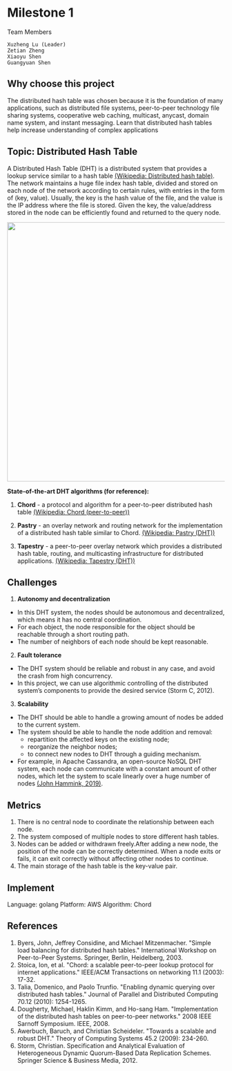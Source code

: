 # Milestone 1

Team Members
```
Xuzheng Lu (Leader)
Zetian Zheng
Xiaoyu Shen
Guangyuan Shen
```
## Why choose this project

The distributed hash table was chosen because it is the foundation of many applications, such as distributed file systems, peer-to-peer technology file sharing systems, cooperative web caching, multicast, anycast, domain name system, and instant messaging. Learn that distributed hash tables help increase understanding of complex applications

## Topic: Distributed Hash Table

A Distributed Hash Table (DHT) is a distributed system that provides a lookup service similar to a hash table [(Wikipedia: Distributed hash table)](https://en.wikipedia.org/wiki/Distributed_hash_table?oldformat=true). The network maintains a huge file index hash table, divided and stored on each node of the network according to certain rules, with entries in the form of (key, value). Usually, the key is the hash value of the file, and the value is the IP address where the file is stored. Given the key, the value/address stored in the node can be efficiently found and returned to the query node.

<p align="center">
  <img width="600" src="https://upload.wikimedia.org/wikipedia/commons/thumb/9/98/DHT_en.svg/1000px-DHT_en.svg.png" />
</p>

**State-of-the-art DHT algorithms (for reference):**
1. **Chord** - a protocol and algorithm for a peer-to-peer distributed hash table
[(Wikipedia: Chord (peer-to-peer))](https://en.wikipedia.org/wiki/Chord_(peer-to-peer)?oldformat=true)

2. **Pastry** - an overlay network and routing network for the implementation of a distributed hash table similar to Chord.
[(Wikipedia: Pastry (DHT))](https://en.wikipedia.org/wiki/Pastry_(DHT)?oldformat=true)

3. **Tapestry** - a peer-to-peer overlay network which provides a distributed hash table, routing, and multicasting infrastructure for distributed applications.
[(Wikipedia: Tapestry (DHT))](https://en.wikipedia.org/wiki/Tapestry_(DHT)?oldformat=true)

## Challenges
1. **Autonomy and decentralization**
- In this DHT system, the nodes should be autonomous and decentralized, which means it has no central coordination.
- For each object, the node responsible for the object should be reachable through a short routing path.
- The number of neighbors of each node should be kept reasonable.
2. **Fault tolerance**
- The DHT system should be reliable and robust in any case, and avoid the crash from high concurrency.
- In this project, we can use algorithmic controlling of the distributed system’s components to provide the desired service (Storm C, 2012).

3. **Scalability**
- The DHT should be able to handle a growing amount of nodes be added to the current system.
- The system should be able to handle the node addition and removal:
  - repartition the affected keys on the existing node;
  - reorganize the neighbor nodes;
  - to connect new nodes to DHT through a guiding mechanism.
- For example, in Apache Cassandra, an open-source NoSQL DHT system, each node can communicate with a constant amount of other nodes, which let the system to scale linearly over a huge number of nodes [(John Hammink, 2019)](https://aiven.io/blog/an-introduction-to-apache-cassandra#:~:text=This%20is%20one%20of%20the,and%20data%20centers%20go%20down).

## Metrics

1. There is no central node to coordinate the relationship between each node.
2. The system composed of multiple nodes to store different hash tables.
3. Nodes can be added or withdrawn freely.After adding a new node, the position of the node can be correctly determined. When a node exits or fails, it can exit correctly without affecting other nodes to continue.
4. The main storage of the hash table is the key-value pair.

## Implement

Language: golang
Platform: AWS
Algorithm: Chord

## References
1. Byers, John, Jeffrey Considine, and Michael Mitzenmacher. "Simple load balancing for distributed hash tables." International Workshop on Peer-to-Peer Systems. Springer, Berlin, Heidelberg, 2003.
2. Stoica, Ion, et al. "Chord: a scalable peer-to-peer lookup protocol for internet applications." IEEE/ACM Transactions on networking 11.1 (2003): 17-32.
3. Talia, Domenico, and Paolo Trunfio. "Enabling dynamic querying over distributed hash tables." Journal of Parallel and Distributed Computing 70.12 (2010): 1254-1265.
4. Dougherty, Michael, Haklin Kimm, and Ho-sang Ham. "Implementation of the distributed hash tables on peer-to-peer networks." 2008 IEEE Sarnoff Symposium. IEEE, 2008.
5. Awerbuch, Baruch, and Christian Scheideler. "Towards a scalable and robust DHT." Theory of Computing Systems 45.2 (2009): 234-260.
6. Storm, Christian. Specification and Analytical Evaluation of Heterogeneous Dynamic Quorum-Based Data Replication Schemes. Springer Science & Business Media, 2012.
